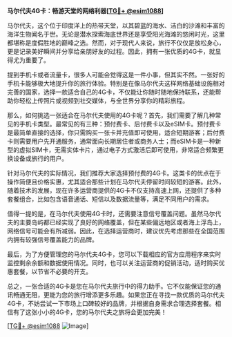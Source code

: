 **马尔代夫4G卡：畅游天堂的网络利器[[TG💪+ @esim1088](https://t.me/s/esim1088)]**

马尔代夫，这个位于印度洋上的热带天堂，以其碧蓝的海水、洁白的沙滩和丰富的海洋生物闻名于世。无论是潜水探索海底世界还是享受阳光海滩的悠闲时光，这里都堪称是度假胜地的巅峰之选。然而，对于现代人来说，旅行不仅仅是放松身心，更是记录美好瞬间并分享给亲朋好友的过程。因此，拥有一张优质的4G卡，就显得尤为重要了。

提到手机卡或者流量卡，很多人可能会觉得这是一件小事，但其实不然。一张好的手机卡能够极大地提升你的旅行体验。特别是在像马尔代夫这样网络基础设施相对完善的国家，选择一款适合自己的4G卡，不仅能让你随时随地保持联系，还能帮助你轻松上传照片或视频到社交媒体，与全世界分享你的精彩旅程。

那么，如何挑选一张适合在马尔代夫使用的4G卡呢？首先，我们需要了解几种常见的手机卡类型。最常见的有三种：预付费卡、后付费卡以及eSIM卡。预付费卡是最简单直接的选择，你只需购买一张卡并充值即可使用，适合短期游客；后付费卡则需要用户先开通服务，通常面向长期居住者或商务人士；而eSIM卡是一种新型的虚拟SIM卡，无需实体卡片，通过电子方式激活后即可使用，非常适合频繁更换设备或旅行的用户。

针对马尔代夫的实际情况，我们推荐大家选择预付费的4G卡。这类卡的优点在于操作简便且价格实惠，尤其适合那些计划在马尔代夫停留时间较短的游客。此外，随着技术的发展，现在许多运营商提供的4G卡不仅支持高速上网，还提供了多种套餐组合，比如包含语音通话、短信以及数据流量等，满足不同用户的需求。

值得一提的是，在马尔代夫使用4G卡时，还需要注意信号覆盖问题。虽然马尔代夫的主要岛屿都已经实现了良好的网络覆盖，但在某些偏远地区或者海上浮岛上，网络信号可能会有所减弱。因此，在选择运营商时，建议优先考虑那些在全国范围内拥有较强信号覆盖能力的品牌。

最后，为了方便管理您的马尔代夫4G卡，您可以下载相应的官方应用程序来实时监控剩余余额和数据使用情况。同时，也可以关注运营商的促销活动，适时购买优惠套餐，以节省不必要的开支。

总之，一张合适的4G卡是您在马尔代夫旅行中的得力助手。它不仅能保证您的通讯畅通无阻，更能为您的旅行增添更多乐趣。如果您正在寻找一款优质的马尔代夫4G卡，不妨尝试一下市场上口碑较好的品牌，并根据自身需求合理选择套餐。相信有了这张小小的4G卡，您的马尔代夫之旅将会更加完美！

[[TG💪+ @esim1088](https://t.me/s/esim1088) ![Image](https://i.postimg.cc/4NQfJmqS/Snipaste-2025-05-13-00-14-12.png)]